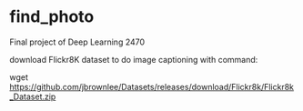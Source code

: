 # find_photo
Final project of Deep Learning 2470

download Flickr8K dataset to do image captioning with command:

wget https://github.com/jbrownlee/Datasets/releases/download/Flickr8k/Flickr8k_Dataset.zip


